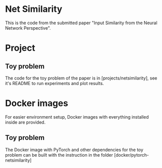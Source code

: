 # Net Similarity

This is the code from the submitted paper "Input Similarity from the Neural Network Perspective".

# Project

## Toy problem

The code for the toy problem of the paper is in [projects/netsimilarity], see it's README to run experiments and plot results.

# Docker images

For easier environment setup, Docker images with everything installed inside are provided.

## Toy problem

The Docker image with PyTorch and other dependencies for the toy problem can be built with the instruction in the folder [docker/pytorch-netsimilarity]